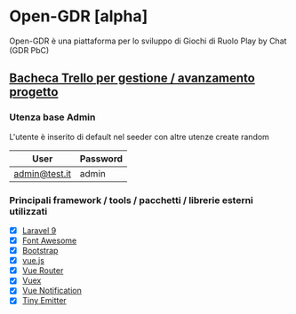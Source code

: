 # Open-GDR [alpha]

Open-GDR è una piattaforma per lo sviluppo di Giochi di Ruolo Play by Chat (GDR PbC)

## [Bacheca Trello per gestione / avanzamento progetto](https://trello.com/b/dz0MR8W0/open-gdr)

### Utenza base Admin

L'utente è inserito di default nel seeder con altre utenze create random

| User          | Password |
| ------------- | -------- |
| admin@test.it | admin    |

### Principali framework / tools / pacchetti / librerie esterni utilizzati

-   [x] [Laravel 9](https://laravel.com/)
-   [x] [Font Awesome](https://fontawesome.com/)
-   [x] [Bootstrap](https://getbootstrap.com/)
-   [x] [vue.js](https://vuejs.org/)
-   [x] [Vue Router](https://router.vuejs.org/)
-   [x] [Vuex](https://vuex.vuejs.org/)
-   [x] [Vue Notification](https://www.npmjs.com/package/@kyvg/vue3-notification)
-   [x] [Tiny Emitter](https://github.com/scottcorgan/tiny-emitter)
